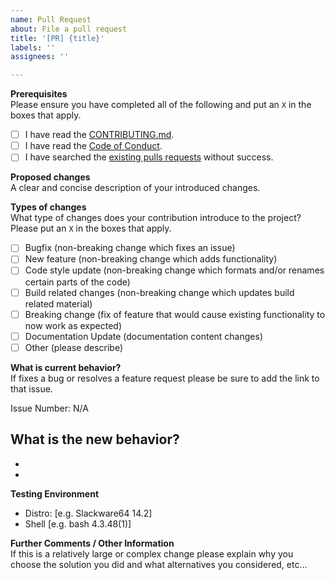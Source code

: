 ```yaml
---
name: Pull Request
about: File a pull request
title: '[PR] {title}'
labels: ''
assignees: ''

---
```

**Prerequisites**  
Please ensure you have completed all of the following and put an `X` in the boxes that apply.
- [ ] I have read the [CONTRIBUTING.md](../blob/master/CONTRIBUTING.md).
- [ ] I have read the [Code of Conduct](../blob/master/CODE_OF_CONDUCT.md).
- [ ] I have searched the [existing pulls requests](https://github.com/N-Tek/strikeDipToDdd/pulls?q=is%3Apr) without success.

**Proposed changes**  
A clear and concise description of your introduced changes.

**Types of changes**  
What type of changes does your contribution introduce to the project? Please put an `X` in the boxes that apply.
- [ ] Bugfix                (non-breaking change which fixes an issue)
- [ ] New feature           (non-breaking change which adds functionality)
- [ ] Code style update     (non-breaking change which formats and/or renames certain parts of the code)
- [ ] Build related changes (non-breaking change which updates build related material)
- [ ] Breaking change       (fix of feature that would cause existing functionality to now work as expected)
- [ ] Documentation Update  (documentation content changes)
- [ ] Other                 (please describe)

**What is current behavior?**  
If fixes a bug or resolves a feature request please be sure to add the link
to that issue.

Issue Number: N/A

**What is the new behavior?**  
-
-
-

**Testing Environment**  
- Distro: [e.g. Slackware64 14.2]
- Shell [e.g. bash 4.3.48(1)]

**Further Comments / Other Information**  
If this is a relatively large or complex change please explain why you choose the solution you did and
what alternatives you considered, etc...
